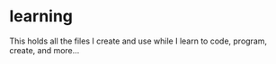 # learning

This holds all the files I create and use while I learn to code, program, create, and more...